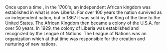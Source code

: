 [category]: <> (Philosophy)
[date]: <> (2021/07/11)
[title]: <> (My GPT-3 Article)
Once upon a time 
              , in the 1700's, an independent African kingdom was established in what is now Liberia. For over 100 years the nation survived as an independent nation, but in 1867 it was sold by the King of the time to the United States. The African Kingdom then became a colony of the U.S.A. for over 50 years. In 1929, the colony of Liberia was established and recognized by the League of Nations. The League of Nations was an organization which at that time was responsible for the creation and nurturing of new nations.